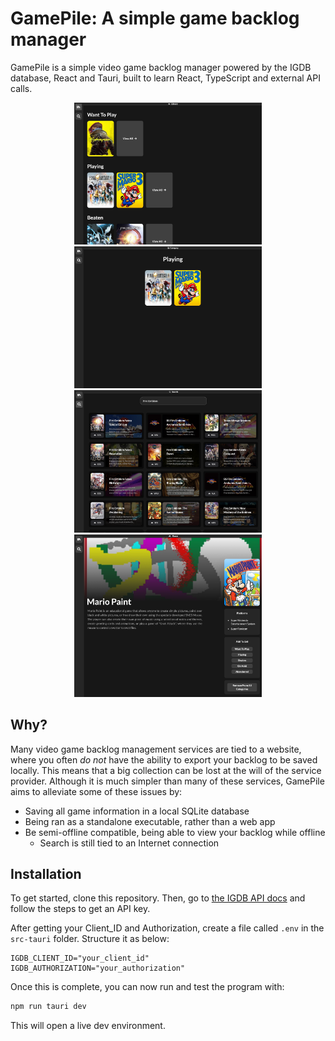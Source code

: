 # GamePile: A simple game backlog manager

GamePile is a simple video game backlog manager powered by the IGDB database, React and Tauri, built to learn React, TypeScript and external API calls.

<p style="text-align: center">
    <img src="screenshots/0.png" width="300" />
    <img src="screenshots/1.png" width="300" />
    <img src="screenshots/2.png" width="300" />
    <img src="screenshots/3.png" width="300" />
</p>

## Why?

Many video game backlog management services are tied to a website, where you often *do not* have the ability to export your backlog to be saved locally. This means that a big collection can be lost at the will of the service provider. Although it is much simpler than many of these services, GamePile aims to alleviate some of these issues by:

- Saving all game information in a local SQLite database
- Being ran as a standalone executable, rather than a web app
- Be semi-offline compatible, being able to view your backlog while offline
  - Search is still tied to an Internet connection

## Installation

To get started, clone this repository. Then, go to [the IGDB API docs](https://api-docs.igdb.com/#getting-started) and follow the steps to get an API key.

After getting your Client_ID and Authorization, create a file called `.env` in the `src-tauri` folder. Structure it as below:

``` dotenv
IGDB_CLIENT_ID="your_client_id"
IGDB_AUTHORIZATION="your_authorization"
```

Once this is complete, you can now run and test the program with:

``` sh
npm run tauri dev
```

This will open a live dev environment.
